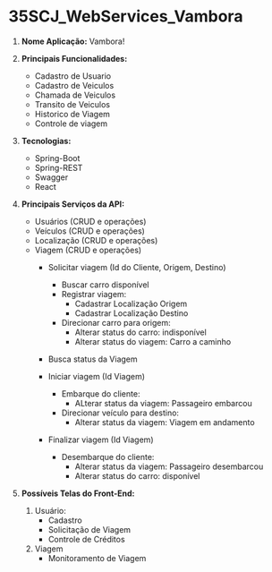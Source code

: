 # 35SCJ_WebServices_Vambora

1. **Nome Aplicação:** Vambora!

1. **Principais Funcionalidades:**
     * Cadastro de Usuario
     * Cadastro de Veiculos
     * Chamada de Veiculos
     * Transito de Veiculos
     * Historico de Viagem
     * Controle de viagem

1. **Tecnologias:**
    * Spring-Boot
    * Spring-REST
    * Swagger
    * React

1. **Principais Serviços da API:**
    * Usuários (CRUD e operações)
    * Veículos (CRUD e operações)
    * Localização (CRUD e operações)
    * Viagem (CRUD e operações)
        * Solicitar viagem (Id do Cliente, Origem, Destino)
            * Buscar carro disponível
            * Registrar viagem:
                * Cadastrar Localização Origem
                * Cadastrar Localização Destino
            * Direcionar carro para origem:
                * Alterar status do carro: indisponível
                * Alterar status do viagem: Carro a caminho

        * Busca status da Viagem

        * Iniciar viagem (Id Viagem)
            * Embarque do cliente:
                * ALterar status da viagem: Passageiro embarcou
            * Direcionar veículo para destino:
                * Alterar status da viagem: Viagem em andamento

        * Finalizar viagem  (Id Viagem)
            * Desembarque do cliente:
                * Alterar status da viagem: Passageiro desembarcou
                * Alterar status do carro: disponível

1. **Possíveis Telas do Front-End:**
    1. Usuário:
        * Cadastro
        * Solicitação de Viagem
        * Controle de Créditos
    1. Viagem
        * Monitoramento de Viagem